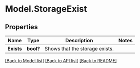 # Model.StorageExist
## Properties
Name | Type | Description | Notes
------------ | ------------- | ------------- | -------------
**Exists** | **bool?** | Shows that the storage exists.              | 



[[Back to Model list]](README.md#documentation-for-models) [[Back to API list]](README.md#documentation-for-api-endpoints) [[Back to README]](README.md)


